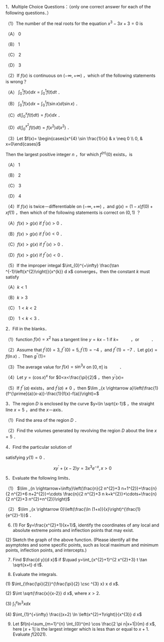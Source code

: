 1．Multiple Choice Questions：（only one correct answer for each of the following questions．）

（1）The number of the real roots for the equation $x^{3}-3 x+3=0$ is

（A） 0

（B） 1

（C） 2

（D） 3

（2）If $f(x)$ is continuous on $(-\infty,+\infty)$ ，which of the following statements is wrong？

（A） $\int_{0}^{1} f(x) d x=\int_{0}^{1} f(t) d t$ ．

（B） $\int_{0}^{1} f(x) d x=\int_{0}^{1} f(\sin x) d(\sin x)$ ．

（C）$d\left(\int_{0}^{x} f(t) d t\right)=f(x) d x$ ．

（D）$d\left(\int_{0}^{x^{2}} f(t) d t\right)=f\left(x^{2}\right) d\left(x^{2}\right)$ ．

（3）Let $f(x)= \begin{cases}x^{4} \sin \frac{1}{x} & x \neq 0 \\ 0, & x=0\end{cases}$

Then the largest positive integer $n$ ，for which $f^{(n)}(0)$ exists，is

（A） 1

（B） 2

（C） 3

（D） 4

（4）If $f(x)$ is twice－differentiable on $(-\infty,+\infty)$ ，and $g(x)=(1-x) f(0)+x f(1)$ ，then which of the following statements is correct on $(0,1)$ ？

（A）$f(x)>g(x)$ if $f^{\prime}(x)>0$ ．

（B）$f(x)>g(x)$ if $f^{\prime}(x)<0$ ．

（C）$f(x)>g(x)$ if $f^{\prime \prime}(x)>0$ ．

（D）$f(x)>g(x)$ if $f^{\prime \prime}(x)<0$ ．

（5）If the improper integal $\int_{0}^{+\infty} \frac{\tan ^{-1}\left(x^{2}\right)}{x^{k}} d x$ converges，then the constant $k$ must satisfy

（A）$k<1$

（B）$k>3$

（C） $1<k<2$

（D） $1<k<3$ ．

2．Fill in the blanks．

（1）function $f(x)=x^{2}$ has a tangent line $y=k x-1$ if $k=$ $\qquad$ ，or $\qquad$ ．

（2）Assume that $f^{\prime}(0)=3, f^{\prime \prime}(0)=5, f^{\prime}(1)=-4$ ，and $f^{\prime \prime}(1)=-7$ ．Let $g(x)=f(\ln x)$ ．Then $g^{\prime \prime}(1)=$ $\qquad$

（3）The average value for $f(x)=\sin ^{3} x$ on $[0, \pi]$ is $\qquad$ ．

（4）Let $y=(\cos x)^{x}$ for $0<x<\frac{\pi}{2}$ ，then $y^{\prime}(x)=$ $\qquad$

（5）If $f^{\prime \prime}(a)$ exists，and $f^{\prime}(a) \neq 0$ ，then $\lim _{x \rightarrow a}\left(\frac{1}{f^{\prime}(a)(x-a)}-\frac{1}{f(x)-f(a)}\right)=$ $\qquad$

3．The region $D$ is enclosed by the curve $y=\ln \sqrt{x-1}$ ，the straight line $x=5$ ，and the $x$－axis．

（1）Find the area of the region $D$ ．

（2）Find the volumes generated by revolving the region $D$ about the line $x=5$ ．

4．Find the particular solution of

satisfying $y(1)=0$ ．

$$
x y^{\prime}+(x-2) y=3 x^{3} e^{-x}, x>0
$$

5．Evaluate the following limits．

（1） $\lim _{n \rightarrow+\infty}\left(\frac{n}{2 n^{2}+3 n+1^{2}}+\frac{n}{2 n^{2}+6 n+2^{2}}+\cdots \frac{n}{2 n^{2}+3 n k+k^{2}}+\cdots+\frac{n}{2 n^{2}+3 n^{2}+n^{2}}\right)$

（2） $\lim _{x \rightarrow 0}\left(\frac{\ln (1+x)}{x}\right)^{\frac{1}{e^{2}-1}}$ ．

6. (1) For $y=\frac{x^{2}+1}{x+1}$, identify the coordinates of any local and absolute extreme points and inflection points that may exist.

(2) Sketch the graph of the above function. (Please identify all the asymptotes and some specific points, such as local maximum and minimum points, inflection points, and intercepts.)

7. Find $\frac{d y}{d x}$ if $\quad y=\int_{x^{2}+1}^{2 x^{2}+3} t \tan \sqrt{x+t} d t$.

8. Evaluate the integrals.

(1) $\int_{\frac{\pi}{2}}^{\frac{\pi}{2} \csc ^{3} x} x d x$.

(2) $\int \sqrt{\frac{x}{x-2}} d x$, where $x>2$.

(3) $\int_{1}^{e} \ln ^{3} x d x$

(4) $\int_{1}^{+\infty} \frac{(x+2) \ln \left(x^{2}+1\right)}{x^{3}} d x$

9. Let $f(n)=\sum_{m=1}^{n} \int_{0}^{m} \cos \frac{2 \pi n|x+1|}{m} d x$, here $\lfloor x+1\rfloor$ is the largest integer which is less than or equal to $x+1$. Evaluate $f(2021)$.

